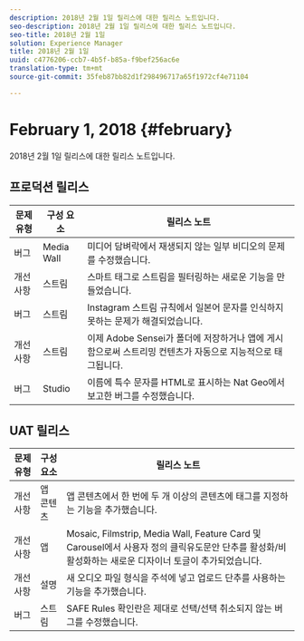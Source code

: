 ```yaml
---
description: 2018년 2월 1일 릴리스에 대한 릴리스 노트입니다.
seo-description: 2018년 2월 1일 릴리스에 대한 릴리스 노트입니다.
seo-title: 2018년 2월 1일
solution: Experience Manager
title: 2018년 2월 1일
uuid: c4776206-ccb7-4b5f-b85a-f9bef256ac6e
translation-type: tm+mt
source-git-commit: 35feb87bb82d1f298496717a65f1972cf4e71104

---
```



# February 1, 2018 {#february}

2018년 2월 1일 릴리스에 대한 릴리스 노트입니다.

## 프로덕션 릴리스

| **문제 유형** | **구성 요소** | **릴리스 노트** |
|---|---|---|
| 버그 | Media Wall | 미디어 담벼락에서 재생되지 않는 일부 비디오의 문제를 수정했습니다. |
| 개선 사항 | 스트림 | 스마트 태그로 스트림을 필터링하는 새로운 기능을 만들었습니다. |
| 버그 | 스트림 | Instagram 스트림 규칙에서 일본어 문자를 인식하지 못하는 문제가 해결되었습니다. |
| 개선 사항 | 스트림 | 이제 Adobe Sensei가 폴더에 저장하거나 앱에 게시함으로써 스트리밍 컨텐츠가 자동으로 지능적으로 태그됩니다. |
| 버그 | Studio | 이름에 특수 문자를 HTML로 표시하는 Nat Geo에서 보고한 버그를 수정했습니다. |

## UAT 릴리스

| **문제 유형** | **구성 요소** | **릴리스 노트** |
|---|---|---|
| 개선 사항 | 앱 콘텐츠 | 앱 콘텐츠에서 한 번에 두 개 이상의 콘텐츠에 태그를 지정하는 기능을 추가했습니다. |
| 개선 사항 | 앱 | Mosaic, Filmstrip, Media Wall, Feature Card 및 Carousel에서 사용자 정의 클릭유도문안 단추를 활성화/비활성화하는 새로운 디자이너 토글이 추가되었습니다. |
| 개선 사항 | 설명 | 새 오디오 파일 형식을 주석에 넣고 업로드 단추를 사용하는 기능을 추가했습니다. |
| 버그 | 스트림 | SAFE Rules 확인란은 제대로 선택/선택 취소되지 않는 버그를 수정했습니다. |

